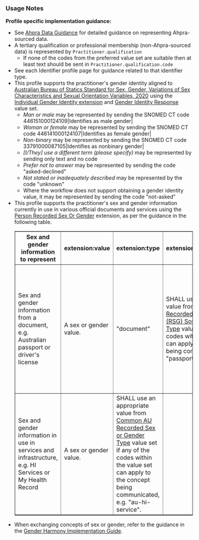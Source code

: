### Usage Notes

**Profile specific implementation guidance:**

- See [Ahpra Data Guidance](guidance.html#ahpra-data-guidance) for detailed guidance on representing Ahpra-sourced data.
- A tertiary qualification or professional membership (non-Ahpra-sourced data) is represented by `Practitioner.qualification`
  - If none of the codes from the preferred value set are suitable then at least text should be sent in `Practitioner.qualification.code`
- See each Identifier profile page for guidance related to that identifier type.
- This profile supports the practitioner's gender identity aligned to [Australian Bureau of Statics Standard for Sex, Gender, Variations of Sex Characteristics and Sexual Orientation Variables, 2020](https://www.abs.gov.au/statistics/standards/standard-sex-gender-variations-sex-characteristics-and-sexual-orientation-variables/latest-release#gender) using the [Individual Gender Identity extension](http://hl7.org/fhir/StructureDefinition/individual-genderIdentity) and [Gender Identity Response](https://healthterminologies.gov.au/fhir/ValueSet/gender-identity-response-1) value set.
  - _Man or male_ may be represented by sending the SNOMED CT code 446151000124109\|Identifies as male gender\|
  - _Woman or female_ may be represented by sending the SNOMED CT code 446141000124107\|Identifies as female gender\|
  - _Non-binary_ may be represented by sending the SNOMED CT code 33791000087105\|Identifies as nonbinary gender\|
  - _[I/They] use a different term (please specify)_ may be represented by sending only text and no code
  - _Prefer not to answer_ may be represented by sending the code "asked-declined"
  - _Not stated or inadequately described_ may be represented by the code "unknown"
  - Where the workflow does not support obtaining a gender identity value, it may be represented by sending the code "not-asked"
- This profile supports the practitioner's sex and gender information currently in use in various official documents and services using the [Person Recorded Sex Or Gender](http://hl7.org/fhir/StructureDefinition/individual-recordedSexOrGender) extension, as per the guidance in the following table.
  <table border="1">
    <thead>
    <tr>
    <th>Sex and gender information to represent</th>
    <th>extension:value</th>
    <th>extension:type</th>
    <th>extension:sourceDocument</th>
    <th>extension:sourceField</th>
    <th>extension:jurisdiction</th>
    </tr>
    </thead>
    <tbody>
    <tr>
    <td>Sex and gender information from a document, e.g. Australian passport or driver's license</td>
    <td>A sex or gender value.</td>
    <td>"document"</td>
    <td>SHALL use an appropriate value from <a href="ValueSet-rsg-source-document-type.html">Common AU Recorded Sex or Gender (RSG) Source Document Type</a> value set if any of the codes within the value set can apply to the concept being communicated, e.g. "passport".</td>
    <td>The name of the field within the source document where this information is recorded, e.g. "Sex".</td>
    <td>SHALL use an appropriate value from <a href="ValueSet-rsg-source-document-jurisdiction.html">Common AU Recorded Sex or Gender (RSG) Source Document Jurisdiction</a> value set if any of the codes within the value set can apply to the concept being communicated. If representing an Australian document use "AU" or the applicable state or territory code.</td>
    </tr>
    <tr>
    <td>Sex and gender information in use in services and infrastructure, e.g. HI Services or My Health Record</td>
    <td>A sex or gender value.</td>
    <td>SHALL use an appropriate value from <a href="ValueSet-rsg-type.html">Common AU Recorded Sex or Gender Type</a> value set if any of the codes within the value set can apply to the concept being communicated, e.g. "au-hi-service".</td>
    <td></td>
    <td></td>
    <td></td>
    </tr>
    </tbody>
  </table>
- When exchanging concepts of sex or gender, refer to the guidance in the [Gender Harmony Implementation Guide](http://hl7.org/xprod/ig/uv/gender-harmony/).

